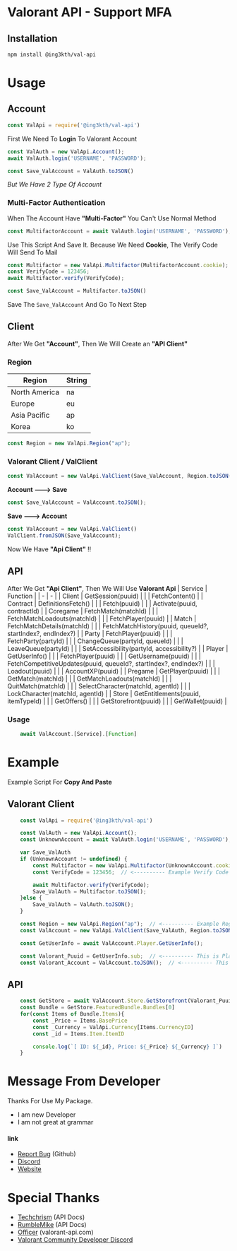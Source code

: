 # **Valorant API - Support MFA**

## Installation

```bash
npm install @ing3kth/val-api
```

# Usage
## Account

```javascript
const ValApi = require('@ing3kth/val-api')
```

First We Need To **Login** To Valorant Account

```javascript
const ValAuth = new ValApi.Account();
await ValAuth.login('USERNAME', 'PASSWORD');

const Save_ValAccount = ValAuth.toJSON()
```

*But We Have 2 Type Of Account*
### Multi-Factor Authentication
When The Account Have **"Multi-Factor"** You Can't Use Normal Method
```javascript
const MultifactorAccount = await ValAuth.login('USERNAME', 'PASSWORD');
```
Use This Script And Save It. Because We Need **Cookie**,
The Verify Code Will Send To Mail
```javascript
const Multifactor = new ValApi.Multifactor(MultifactorAccount.cookie);
const VerifyCode = 123456;
await Multifactor.verify(VerifyCode);

const Save_ValAccount = Multifactor.toJSON()
```
Save The `Save_ValAccount` And Go To Next Step
## Client
After We Get **"Account"**, Then We Will Create an **"API Client"**
### Region
 
| Region | String |
| - | - |
| North America | na |
| Europe | eu |
| Asia Pacific | ap |
| Korea | ko |

```javascript
const Region = new ValApi.Region("ap");
```
### Valorant Client / ValClient
```javascript
const ValAccount = new ValApi.ValClient(Save_ValAccount, Region.toJSON(), 'release-04.03-shipping-6-671292');  // <---------- Example Client Version
```
**Account  --->  Save**
```javascript
const Save_ValAccount = ValAccount.toJSON();
```
**Save  --->  Account**
```javascript
const ValAccount = new ValApi.ValClient()
ValClient.fromJSON(Save_ValAccount);
```
Now We Have **"Api Client"** !!
## API
After We Get **"Api Client"**, Then We Will Use **Valorant Api**
| Service | Function |
| - | - |
| Client | GetSession(puuid) |
|  | FetchContent() |
| Contract | DefinitionsFetch() |
|  | Fetch(puuid) |
|  | Activate(puuid, contractId) |
| Coregame | FetchMatch(matchId) |
|  | FetchMatchLoadouts(matchId) |
|  | FetchPlayer(puuid) |
| Match | FetchMatchDetails(matchId) |
|  | FetchMatchHistory(puuid, queueId?, startIndex?, endIndex?) |
| Party | FetchPlayer(puuid) |
|  | FetchParty(partyId) |
|  | ChangeQueue(partyId, queueId) |
|  | LeaveQueue(partyId) |
|  | SetAccessibility(partyId, accessibility?) |
| Player | GetUserInfo() |
|  | FetchPlayer(puuid) |
|  | GetUsername(puuid) |
|  | FetchCompetitiveUpdates(puuid, queueId?, startIndex?, endIndex?) |
|  | Loadout(puuid) |
|  | AccountXP(puuid) |
| Pregame | GetPlayer(puuid) |
|  | GetMatch(matchId) |
|  | GetMatchLoadouts(matchId) |
|  | QuitMatch(matchId) |
|  | SelectCharacter(matchId, agentId) |
|  | LockCharacter(matchId, agentId) |
| Store | GetEntitlements(puuid, itemTypeId) |
|  | GetOffers() |
|  | GetStorefront(puuid) |
|  | GetWallet(puuid) |

### Usage
```javascript
    await ValAccount.[Service].[Function]
```

# Example
Example Script For **Copy And Paste**
## Valorant Client
```javascript
    const ValApi = require('@ing3kth/val-api')

    const ValAuth = new ValApi.Account();
    const UnknownAccount = await ValAuth.login('USERNAME', 'PASSWORD');

    var Save_ValAuth
    if (UnknownAccount != undefined) {
        const Multifactor = new ValApi.Multifactor(UnknownAccount.cookie);
        const VerifyCode = 123456;  // <---------- Example Verify Code

        await Multifactor.verify(VerifyCode);
        Save_ValAuth = Multifactor.toJSON();
    }else {
        Save_ValAuth = ValAuth.toJSON();
    }

    const Region = new ValApi.Region("ap");  // <---------- Example Region
    const ValAccount = new ValApi.ValClient(Save_ValAuth, Region.toJSON(), 'release-04.03-shipping-6-671292');  // <---------- Example Client Version

    const GetUserInfo = await ValAccount.Player.GetUserInfo();

    const Valorant_Puuid = GetUserInfo.sub;  // <---------- This is Player UUID
    const Valorant_Account = ValAccount.toJSON();  // <---------- This is Valorant Account
```
## API
```javascript
    const GetStore = await ValAccount.Store.GetStorefront(Valorant_Puuid);
    const Bundle = GetStore.FeaturedBundle.Bundles[0]
    for(const Items of Bundle.Items){
        const _Price = Items.BasePrice
        const _Currency = ValApi.Currency[Items.CurrencyID]
        const _id = Items.Item.ItemID

        console.log(`[ ID: ${_id}, Price: ${_Price} ${_Currency} ]`)
    }
```
# Message From Developer

Thanks For Use My Package.

- I am new Developer
- I am not great at grammar

#### link

- [Report Bug](https://github.com/KTNG-3/val-api/issues) (Github)
- [Discord](https://discord.gg/pbyWbUYjyt)
- [Website](https://ingkth.wordpress.com/)

# Special Thanks

- [Techchrism](https://github.com/techchrism/valorant-api-docs) (API Docs)
- [RumbleMike](https://github.com/RumbleMike/ValorantClientAPI) (API Docs)
- [Officer](https://valorant-api.com/) (valorant-api.com)
- [Valorant Community Developer Discord](https://discord.gg/sCgvpXJfEE)